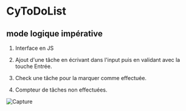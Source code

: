 # CyToDoList 
## mode logique impérative 
1. Interface en JS

2. Ajout d'une tâche en écrivant dans l'input puis en validant avec la touche Entrée.


3. Check une tâche pour la marquer comme effectuée.

4. Compteur de tâches non effectuées.

![Capture](https://user-images.githubusercontent.com/47422853/72248165-cd406d80-35f6-11ea-87ab-b03370060fcc.JPG)

